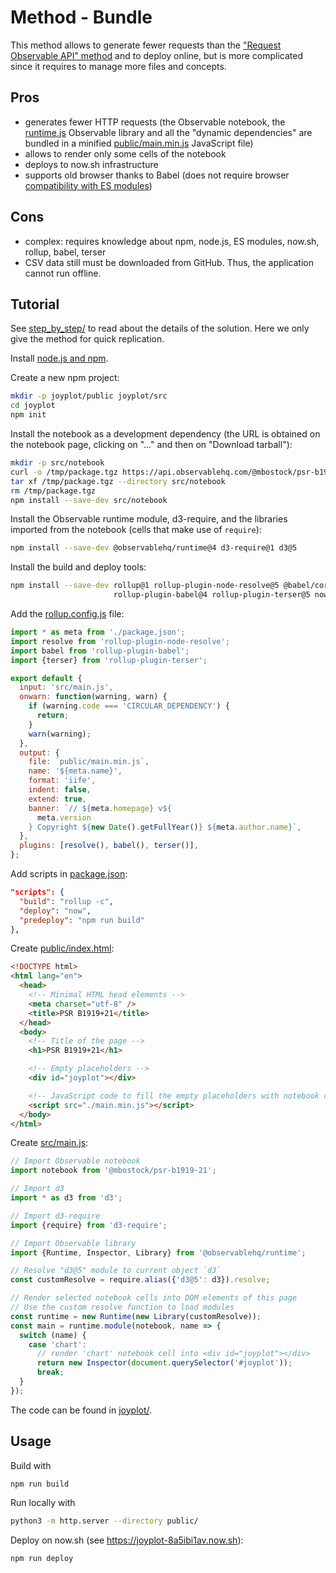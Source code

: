 # Method - Bundle

This method allows to generate fewer requests than the
["Request Observable API" method](../request_observable_api/README.md) and to
deploy online, but is more complicated since it requires to manage more files
and concepts.

## Pros

- generates fewer HTTP requests (the Observable notebook, the
  [runtime.js](https://cdn.jsdelivr.net/npm/@observablehq/runtime@4/dist/runtime.js)
  Observable library and all the "dynamic dependencies" are bundled in a
  minified [public/main.min.js](./joyplot/step6/public/main.min.js) JavaScript
  file)
- allows to render only some cells of the notebook
- deploys to now.sh infrastructure
- supports old browser thanks to Babel (does not require browser
  [compatibility with ES modules](https://developer.mozilla.org/en-US/docs/Web/JavaScript/Reference/Statements/import#Browser_compatibility))

## Cons

- complex: requires knowledge about npm, node.js, ES modules, now.sh, rollup,
  babel, terser
- CSV data still must be downloaded from GitHub. Thus, the application cannot
  run offline.

## Tutorial

See [step_by_step/](./step_by_step/README.md) to read about the details of the
solution. Here we only give the method for quick replication.

Install [node.js and npm](https://nodejs.dev/how-to-install-nodejs).

Create a new npm project:

```bash
mkdir -p joyplot/public joyplot/src
cd joyplot
npm init
```

Install the notebook as a development dependency (the URL is obtained on the
notebook page, clicking on "…" and then on "Download tarball"):

```bash
mkdir -p src/notebook
curl -o /tmp/package.tgz https://api.observablehq.com/@mbostock/psr-b1919-21.tgz?v=3
tar xf /tmp/package.tgz --directory src/notebook
rm /tmp/package.tgz
npm install --save-dev src/notebook
```

Install the Observable runtime module, d3-require, and the libraries imported
from the notebook (cells that make use of `require`):

```bash
npm install --save-dev @observablehq/runtime@4 d3-require@1 d3@5
```

Install the build and deploy tools:

```bash
npm install --save-dev rollup@1 rollup-plugin-node-resolve@5 @babel/core@7 \
                       rollup-plugin-babel@4 rollup-plugin-terser@5 now@16
```

Add the [rollup.config.js](./joyplot/rollup.config.js) file:

```js
import * as meta from './package.json';
import resolve from 'rollup-plugin-node-resolve';
import babel from 'rollup-plugin-babel';
import {terser} from 'rollup-plugin-terser';

export default {
  input: 'src/main.js',
  onwarn: function(warning, warn) {
    if (warning.code === 'CIRCULAR_DEPENDENCY') {
      return;
    }
    warn(warning);
  },
  output: {
    file: `public/main.min.js`,
    name: '${meta.name}',
    format: 'iife',
    indent: false,
    extend: true,
    banner: `// ${meta.homepage} v${
      meta.version
    } Copyright ${new Date().getFullYear()} ${meta.author.name}`,
  },
  plugins: [resolve(), babel(), terser()],
};
```

Add scripts in [package.json](./joyplot/package.json):

```json
"scripts": {
  "build": "rollup -c",
  "deploy": "now",
  "predeploy": "npm run build"
},
```

Create [public/index.html](./joyplot/public/index.html):

```html
<!DOCTYPE html>
<html lang="en">
  <head>
    <!-- Minimal HTML head elements -->
    <meta charset="utf-8" />
    <title>PSR B1919+21</title>
  </head>
  <body>
    <!-- Title of the page -->
    <h1>PSR B1919+21</h1>

    <!-- Empty placeholders -->
    <div id="joyplot"></div>

    <!-- JavaScript code to fill the empty placeholders with notebook cells -->
    <script src="./main.min.js"></script>
  </body>
</html>
```

Create [src/main.js](./joyplot/src/main.js):

```js
// Import Observable notebook
import notebook from '@mbostock/psr-b1919-21';

// Import d3
import * as d3 from 'd3';

// Import d3-require
import {require} from 'd3-require';

// Import Observable library
import {Runtime, Inspector, Library} from '@observablehq/runtime';

// Resolve "d3@5" module to current object `d3`
const customResolve = require.alias({'d3@5': d3}).resolve;

// Render selected notebook cells into DOM elements of this page
// Use the custom resolve function to load modules
const runtime = new Runtime(new Library(customResolve));
const main = runtime.module(notebook, name => {
  switch (name) {
    case 'chart':
      // render 'chart' notebook cell into <div id="joyplot"></div>
      return new Inspector(document.querySelector('#joyplot'));
      break;
  }
});
```

The code can be found in [joyplot/](./joyplot/).

## Usage

Build with

```bash
npm run build
```

Run locally with

```bash
python3 -m http.server --directory public/
```

Deploy on now.sh (see https://joyplot-8a5ibi1av.now.sh):

```bash
npm run deploy
```
